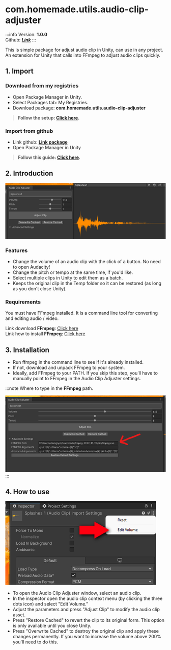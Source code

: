 # com.homemade.utils.audio-clip-adjuster

:::info
Version: **1.0.0** <br/>
Github: **_[Link](https://github.com/hungpt17102k/com.homemade.utils.audio-clip-adjuster)_**
:::

<!-- Introduction -->
This is simple package for adjust audio clip in Unity, can use in any project.
An extension for Unity that calls into FFmpeg to adjust audio clips quickly.

## 1. Import

### Download from my registries
- Open Package Manager in Unity.
- Select Packages tab: My Registries.
- Download package: **com.homemade.utils.audio-clip-adjuster**
> **Follow the setup: [Click here](../Introduction.md#1-add-scope).**

### Import from github
- Link github: **[Link package](https://github.com/hungpt17102k/com.homemade.utils.audio-clip-adjuster)**
- Open Package Manager in Unity 
> **Follow this guide: [Click here](../Introduction.md#import-from-github).**

## 2. Introduction

![Preview](../Image/Audio-Adjust/1.png)

### Features
- Change the volume of an audio clip with the click of a button. No need to open Audacity!
- Change the pitch or tempo at the same time, if you'd like.
- Select multiple clips in Unity to edit them as a batch.
- Keeps the original clip in the Temp folder so it can be restored (as long as you don't close Unity).

### Requirements
You must have FFmpeg installed. It is a command line tool for converting and editing audio / video.

Link download **FFmpeg**: [Click here](https://www.ffmpeg.org/download.html) <br/>
Link how to install **FFmpeg**: [Click here](https://phoenixnap.com/kb/ffmpeg-windows)

## 3. Installation
- Run ffmpeg in the command line to see if it's already installed.
- If not, download and unpack FFmpeg to your system.
- Ideally, add FFmpeg to your PATH. If you skip this step, you'll have to manually point to FFmpeg in the Audio Clip Adjuster settings.

:::note
Where to type in the **FFmpeg** path.

![Path](../Image/Audio-Adjust/2.png)
:::

## 4. How to use

![Editor](../Image/Audio-Adjust/3.png)

- To open the Audio Clip Adjuster window, select an audio clip.
- In the inspector open the audio clip context menu (by clicking the three dots icon) and select "Edit Volume."
- Adjust the parameters and press "Adjust Clip" to modify the audio clip asset.
- Press "Restore Cached" to revert the clip to its original form. This option is only available until you close Unity.
- Press "Overwrite Cached" to destroy the original clip and apply these changes permanently. If you want to increase the volume above 200% you'll need to do this.
